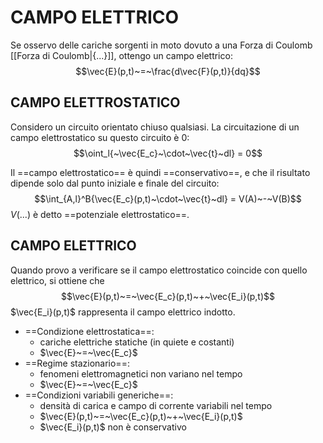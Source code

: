 # CAMPO ELETTRICO
Se osservo delle cariche sorgenti in moto dovuto a una Forza di Coulomb [[Forza di Coulomb|{...}]], ottengo un campo elettrico:
$$\vec{E}(p,t)~=~\frac{d\vec{F}(p,t)}{dq}$$
## CAMPO ELETTROSTATICO
Considero un circuito orientato chiuso qualsiasi.
La circuitazione di un campo elettrostatico su questo circuito è 0:
$$\oint_l{~\vec{E_c}~\cdot~\vec{t}~dl} = 0$$

Il ==campo elettrostatico== è quindi ==conservativo==, e che il risultato dipende solo dal punto iniziale e finale del circuito:
$$\int_{A,l}^B{\vec{E_c}(p,t)~\cdot~\vec{t}~dl} = V(A)~-~V(B)$$
$V(...)$ è detto ==potenziale elettrostatico==.

## CAMPO ELETTRICO
Quando provo a verificare se il campo elettrostatico coincide con quello elettrico, si ottiene che
$$\vec{E}(p,t)~=~\vec{E_c}(p,t)~+~\vec{E_i}(p,t)$$
$\vec{E_i}(p,t)$ rappresenta il campo elettrico indotto.

- ==Condizione elettrostatica==:
	- cariche elettriche statiche (in quiete e costanti)
	- $\vec{E}~=~\vec{E_c}$
- ==Regime stazionario==:
	- fenomeni elettromagnetici non variano nel tempo
	- $\vec{E}~=~\vec{E_c}$
- ==Condizioni variabili generiche==:
	- densità di carica e campo di corrente variabili nel tempo
	- $\vec{E}(p,t)~=~\vec{E_c}(p,t)~+~\vec{E_i}(p,t)$
	- $\vec{E_i}(p,t)$ non è conservativo